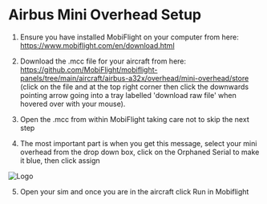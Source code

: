 
# Airbus Mini Overhead Setup

1. Ensure you have installed MobiFlight on your computer from here: https://www.mobiflight.com/en/download.html
2. Download the .mcc file for your aircraft from here: https://github.com/MobiFlight/mobiflight-panels/tree/main/aircraft/airbus-a32x/overhead/mini-overhead/store (click on the file and at the top right corner then click the downwards pointing arrow going into a tray labelled 'download raw file' when hovered over with your mouse).

3.	Open the .mcc from within MobiFlight taking care not to skip the next step

4.	The most important part is when you get this message, select your mini overhead from the drop down box, click on the Orphaned Serial to make it blue, then click assign



![Logo](https://github.com/MobiFlight/mobiflight-panels/blob/main/aircraft/airbus-a32x/overhead/mini-overhead/store/mf.jpg?raw=true)

5.	Open your sim and once you are in the aircraft click Run in Mobiflight
